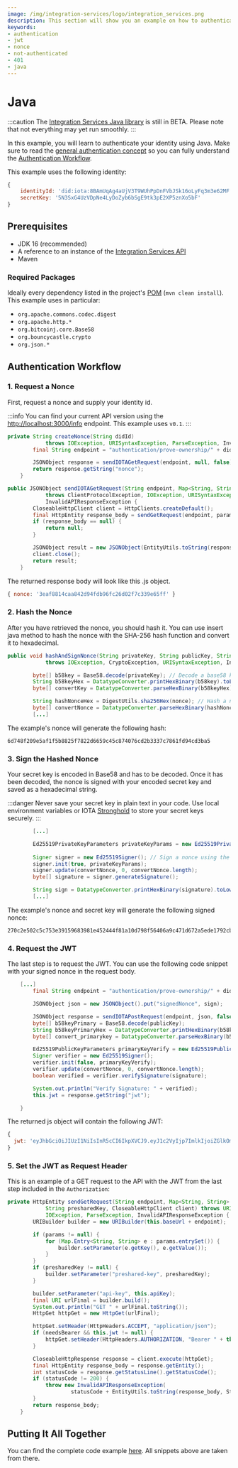 ```yaml
---
image: /img/integration-services/logo/integration_services.png
description: This section will show you an example on how to authenticate using Java.
keywords:
- authentication
- jwt
- nonce
- not-authenticated
- 401
- java
---
```



# Java

:::caution
The [Integration Services Java library](https://github.com/albydeca/iota-is-sdk) is still in BETA. Please note that not everything may yet run smoothly.
:::

In this example, you will learn to authenticate your identity using Java. Make sure to read the [general authentication concept](https://wiki.iota.org/integration-services/authentication) so you can fully understand the [Authentication Workflow](https://wiki.iota.org/integration-services/authentication#authentication-workflow).

This example uses the following identity: 

```js
{
    identityId: 'did:iota:8BAmUqAg4aUjV3T9WUhPpDnFVbJSk16oLyFq3m3e62MF',
    secretKey: '5N3SxG4UzVDpNe4LyDoZyb6bSgE9tk3pE2XP5znXo5bF'
}
```

## Prerequisites 

* JDK 16 (recommended)
* A reference to an instance of the [Integration Services API](https://github.com/iotaledger/integration-services)
* Maven

### Required Packages 

Ideally every dependency listed in the project's [POM](https://github.com/albydeca/iota-is-sdk/blob/main/pom.xml) (`mvn clean install`). This example uses in particular:

* `org.apache.commons.codec.digest`
* `org.apache.http.*`
* `org.bitcoinj.core.Base58`
* `org.bouncycastle.crypto`
* `org.json.*`

## Authentication Workflow

### 1. Request a Nonce

First, request a nonce and supply your identity id.

:::info
You can find your current API version using the [http://localhost:3000/info](http://localhost:3000/info) endpoint. This example uses `v0.1`.
:::
```java
private String createNonce(String didId)
			throws IOException, URISyntaxException, ParseException, InvalidAPIResponseException {
		final String endpoint = "authentication/prove-ownership/" + didId;

		JSONObject response = sendIOTAGetRequest(endpoint, null, false);
		return response.getString("nonce");
	}

public JSONObject sendIOTAGetRequest(String endpoint, Map<String, String> params, boolean withAuth)
			throws ClientProtocolException, IOException, URISyntaxException, ParseException,
			InvalidAPIResponseException {
		CloseableHttpClient client = HttpClients.createDefault();
		final HttpEntity response_body = sendGetRequest(endpoint, params, withAuth, null, client); // see last step of tutorial for implementation of this method
		if (response_body == null) {
			return null;
		}

		JSONObject result = new JSONObject(EntityUtils.toString(response_body, StandardCharsets.UTF_8));
		client.close();
		return result;
	}
```

The returned response body  will look like this .js object.
```js
{ nonce: '3eaf8814caa842d94fdb96fc26d02f7c339e65ff' }
```

### 2. Hash the Nonce

After you have retrieved the nonce, you should hash it. You can use insert java method to hash the nonce with the SHA-256 hash function and convert it to hexadecimal.
```java
public void hashAndSignNonce(String privateKey, String publicKey, String nonce, String didId)
			throws IOException, CryptoException, URISyntaxException, InvalidAPIResponseException {

		byte[] b58key = Base58.decode(privateKey); // Decode a base58 key and encode it as hex key
		String b58keyHex = DatatypeConverter.printHexBinary(b58key).toLowerCase();
		byte[] convertKey = DatatypeConverter.parseHexBinary(b58keyHex);

		String hashNonceHex = DigestUtils.sha256Hex(nonce); // Hash a nonce with SHA-256 (apache_commons)
		byte[] convertNonce = DatatypeConverter.parseHexBinary(hashNonceHex);
        [...]
```
The example's nonce will generate the following hash:
```
6d748f209e5af1f5b8825f7822d6659c45c874076cd2b3337c7861fd94cd3ba5
```

### 3. Sign the Hashed Nonce

Your secret key is encoded in Base58 and has to be decoded. Once it has been decoded, the nonce is signed with your encoded secret key and saved as a hexadecimal string.

:::danger
Never save your secret key in plain text in your code. Use local environment variables or IOTA [Stronghold](https://wiki.iota.org/stronghold.rs/welcome) to store your secret keys securely.
:::

```java
        [...]

		Ed25519PrivateKeyParameters privateKeyParams = new Ed25519PrivateKeyParameters(convertKey, 0); // Encode in
																										// PrivateKey
		Signer signer = new Ed25519Signer(); // Sign a nonce using the private key
		signer.init(true, privateKeyParams);
		signer.update(convertNonce, 0, convertNonce.length);
		byte[] signature = signer.generateSignature();

		String sign = DatatypeConverter.printHexBinary(signature).toLowerCase();
        [...]
```

The example's nonce and secret key will generate the following signed nonce:

```
270c2e502c5c753e39159683981e452444f81a10d798f56406a9c471d672a5ede1792cb7f97d4f9c9efeec7bf35577dd1f8482afca7e3710291868a65bf91e07
```

### 4. Request the JWT

The last step is to request the JWT. You can use the following code snippet with your signed nonce in the request body.

```java
    [...]
        final String endpoint = "authentication/prove-ownership/" + didId;

		JSONObject json = new JSONObject().put("signedNonce", sign);

		JSONObject response = sendIOTAPostRequest(endpoint, json, false);
		byte[] b58keyPrimary = Base58.decode(publicKey);
		String b58keyPrimaryHex = DatatypeConverter.printHexBinary(b58keyPrimary).toLowerCase();
		byte[] convert_primarykey = DatatypeConverter.parseHexBinary(b58keyPrimaryHex);

		Ed25519PublicKeyParameters primaryKeyVerify = new Ed25519PublicKeyParameters(convert_primarykey, 0);
		Signer verifier = new Ed25519Signer();
		verifier.init(false, primaryKeyVerify);
		verifier.update(convertNonce, 0, convertNonce.length);
		boolean verified = verifier.verifySignature(signature);

		System.out.println("Verify Signature: " + verified);
		this.jwt = response.getString("jwt");

	}
```

The returned js object will contain the following JWT:

```js
{
  jwt: 'eyJhbGciOiJIUzI1NiIsInR5cCI6IkpXVCJ9.eyJ1c2VyIjp7ImlkIjoiZGlkOmlvdGE6OEJBbVVxQWc0YVVqVjNUOVdVaFBwRG5GVmJKU2sxNm9MeUZxM20zZTYyTUYiLCJwdWJsaWNLZXkiOiI3WFRYVlJ5M0cxTVhjbURrejJiUUNiV3B2OEF6b1FSZ3hHdjVtRG0xRkoxdCIsInVzZXJuYW1lIjoiVGltMTIzNDUiLCJyZWdpc3RyYXRpb25EYXRlIjoiMjAyMi0wMi0xOFQwNzo0ODo0NSswMTowMCIsImNsYWltIjp7InR5cGUiOiJQZXJzb24ifSwicm9sZSI6IlVzZXIifSwiaWF0IjoxNjQ1MTc3OTg1LCJleHAiOjE2NDUyNjQzODV9.-O2UpPyfWOvtLV2cUF9fPVhgCGDCVwFU9zXrpn_uKU0'
}
```

### 5. Set the JWT as Request Header

This is an example of a GET request to the API with the JWT from the last step included in the `Authorization`:
```java
private HttpEntity sendGetRequest(String endpoint, Map<String, String> params, boolean needsBearer,
			String presharedKey, CloseableHttpClient client) throws URISyntaxException, ClientProtocolException,
			IOException, ParseException, InvalidAPIResponseException {
		URIBuilder builder = new URIBuilder(this.baseUrl + endpoint);

		if (params != null) {
			for (Map.Entry<String, String> e : params.entrySet()) {
				builder.setParameter(e.getKey(), e.getValue());
			}
		}
		if (presharedKey != null) {
			builder.setParameter("preshared-key", presharedKey);
		}

		builder.setParameter("api-key", this.apiKey);
		final URI urlFinal = builder.build();
		System.out.println("GET " + urlFinal.toString());
		HttpGet httpGet = new HttpGet(urlFinal);

		httpGet.setHeader(HttpHeaders.ACCEPT, "application/json");
		if (needsBearer && this.jwt != null) {
			httpGet.setHeader(HttpHeaders.AUTHORIZATION, "Bearer " + this.jwt);
		}

		CloseableHttpResponse response = client.execute(httpGet);
		final HttpEntity response_body = response.getEntity();
		int statusCode = response.getStatusLine().getStatusCode();
		if (statusCode != 200) {
			throw new InvalidAPIResponseException(
					statusCode + EntityUtils.toString(response_body, StandardCharsets.UTF_8));
		}
		return response_body;
	}

```

##  Putting It All Together

You can find the complete code example [here](https://github.com/albydeca/iota-is-sdk/blob/main/src/main/java/net/gradbase/clients/BaseClient.java). All snippets above are taken from there.

